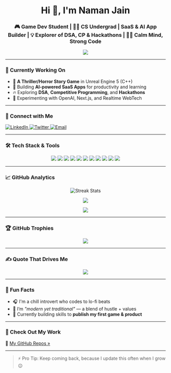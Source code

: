 <h1 align="center">Hi 👋, I'm Naman Jain</h1>

<h3 align="center">
🎮 Game Dev Student | 👨‍💻 CS Undergrad | SaaS & AI App Builder | 💡 Explorer of DSA, CP & Hackathons | 🧘‍♂️ Calm Mind, Strong Code
</h3>

<p align="center">
  <img src="https://readme-typing-svg.herokuapp.com?font=Fira+Code&duration=2000&pause=500&color=42F5C5&center=true&vCenter=true&width=435&lines=Building+Unreal+Horror+Game+👻;Crafting+SaaS+%26+AI+Apps+🧠;CS+Student+with+a+Dream+%F0%9F%A7%9C;Let's+Build+Together+%F0%9F%92%BB" />
</p>

---

### 🔭 Currently Working On

- 👻 **A Thriller/Horror Story Game** in Unreal Engine 5 (C++)
- 🚀 Building **AI-powered SaaS Apps** for productivity and learning
- 🔥 Exploring **DSA**, **Competitive Programming**, and **Hackathons**
- 🧪 Experimenting with OpenAI, Next.js, and Realtime WebTech

---

### 💫 Connect with Me

<p align="left">
  <a href="https://linkedin.com/in/naman-jain-b65428285" target="_blank">
    <img src="https://img.shields.io/badge/LinkedIn-blue?style=for-the-badge&logo=linkedin" alt="LinkedIn" />
  </a>
  <a href="https://twitter.com/namanjain1304" target="_blank">
    <img src="https://img.shields.io/badge/Twitter-1DA1F2?style=for-the-badge&logo=twitter" alt="Twitter" />
  </a>
  <a href="mailto:njudaipur04@gmail.com">
    <img src="https://img.shields.io/badge/Email-D14836?style=for-the-badge&logo=gmail&logoColor=white" alt="Email" />
  </a>
</p>

---

### 🛠️ Tech Stack & Tools

<p align="center">
  <img src="https://img.shields.io/badge/Unreal%20Engine-000000?style=for-the-badge&logo=unrealengine&logoColor=white"/>
  <img src="https://img.shields.io/badge/C++-00599C?style=for-the-badge&logo=c%2B%2B&logoColor=white"/>
  <img src="https://img.shields.io/badge/Blueprints-00599C?style=for-the-badge&logo=blueprint&logoColor=white"/>
  <img src="https://img.shields.io/badge/Next.js-000000?style=for-the-badge&logo=nextdotjs&logoColor=white"/>
  <img src="https://img.shields.io/badge/TailwindCSS-38B2AC?style=for-the-badge&logo=tailwind-css&logoColor=white"/>
  <img src="https://img.shields.io/badge/OpenAI-412991?style=for-the-badge&logo=openai&logoColor=white"/>
  <img src="https://img.shields.io/badge/Node.js-339933?style=for-the-badge&logo=nodedotjs&logoColor=white"/>
  <img src="https://img.shields.io/badge/MongoDB-4EA94B?style=for-the-badge&logo=mongodb&logoColor=white"/>
  <img src="https://img.shields.io/badge/Postman-FF6C37?style=for-the-badge&logo=postman&logoColor=white"/>
  <img src="https://img.shields.io/badge/Git-F05032?style=for-the-badge&logo=git&logoColor=white"/>
  <img src="https://img.shields.io/badge/VS%20Code-007ACC?style=for-the-badge&logo=visual-studio-code&logoColor=white"/>
</p>

---

### 📈 GitHub Analytics

<p align="center">
  <img src="https://github-readme-streak-stats.herokuapp.com/?user=Naman13112004&theme=algolia&hide_border=true&date_format=M%20j%5B%2C%20Y%5D" alt="Streak Stats"/>
</p>

<p align="center">
  <img src="https://github-readme-stats.vercel.app/api?username=Naman13112004&show_icons=true&theme=tokyonight&hide_border=false" />
</p>

<p align="center">
  <img src="https://github-readme-stats.vercel.app/api/top-langs/?username=Naman13112004&layout=compact&theme=tokyonight" />
</p>

---

### 🏆 GitHub Trophies

<p align="center">
  <img src="https://github-profile-trophy.vercel.app/?username=Naman13112004&theme=discord&no-frame=true&no-bg=true&margin-w=4" />
</p>

---

### ✍️ Quote That Drives Me

<p align="center">
  <img src="https://readme-typing-svg.herokuapp.com?font=Fira+Code&weight=700&pause=1000&color=4DE1B5&center=true&vCenter=true&width=435&lines=Build+Code+That+Builds+People+%F0%9F%A7%9C" />
</p>

---

### 📌 Fun Facts

- 🎧 I'm a chill introvert who codes to lo-fi beats  
- 📖 I’m *"modern yet traditional"* — a blend of hustle + values  
- 🎯 Currently building skills to **publish my first game & product**

---

### 📂 Check Out My Work

🔗 [My GitHub Repos »](https://github.com/Naman13112004)

---

> ⚡ Pro Tip: Keep coming back, because I update this often when I grow 😉

